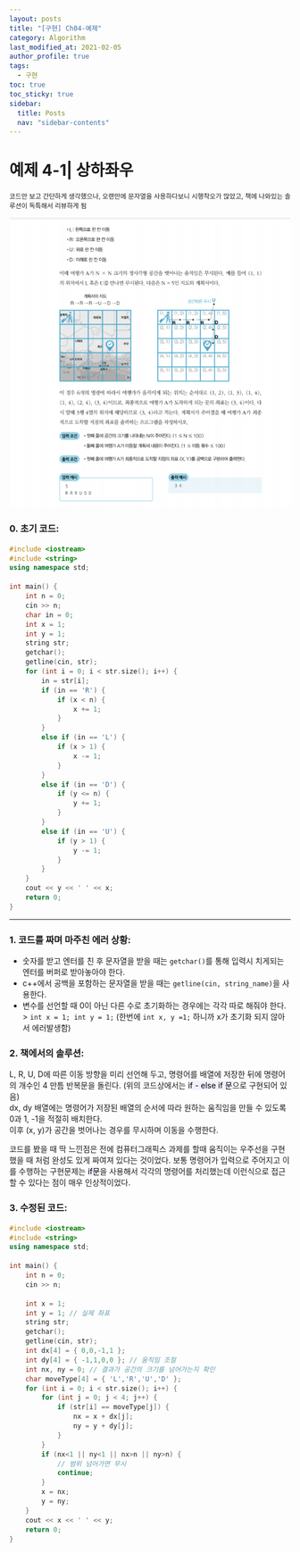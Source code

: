 ```yaml
---
layout: posts
title: "[구현] Ch04-예제"
category: Algorithm
last_modified_at: 2021-02-05
author_profile: true
tags:
  - 구현
toc: true
toc_sticky: true
sidebar:
  title: Posts
  nav: "sidebar-contents"
---
```


# 예제 4-1| 상하좌우

<small>
코드만 보고 간단하게 생각했으나, 오랜만에 문자열을 사용하다보니 시행착오가 많았고, 책에 나와있는 솔루션이 독특해서 리뷰하게 됨
</small>

![예제 4-1](/assets/image/04-ex-1.PNG)

### 0. 초기 코드:
```c++
#include <iostream>
#include <string>
using namespace std;

int main() {
	int n = 0;
	cin >> n;
	char in = 0;
	int x = 1;
	int y = 1;
	string str;
	getchar();
	getline(cin, str);
	for (int i = 0; i < str.size(); i++) {
		in = str[i];
		if (in == 'R') {
			if (x < n) {
				x += 1;
			}
		}
		else if (in == 'L') {
			if (x > 1) {
				x -= 1;
			}
		}
		else if (in == 'D') {
			if (y <= n) {
				y += 1;
			}
		}
		else if (in == 'U') {
			if (y > 1) {
				y -= 1;
			}
		}
	}
	cout << y << ' ' << x;
	return 0;
}
```
-----

### 1. 코드를 짜며 마주친 에러 상황:
   - 숫자를 받고 엔터를 친 후 문자열을 받을 때는 ```getchar()```를 통해 입력시 치게되는 엔터를 버퍼로 받아놓아야 한다.
   - c++에서 공백을 포함하는 문자열을 받을 때는 ```getline(cin, string_name)```을 사용한다.
   - 변수를 선언할 때 0이 아닌 다른 수로 초기화하는 경우에는 각각 따로 해줘야 한다. > ```int x = 1; int y = 1;``` (한번에 ```int x, y =1;``` 하니까 x가 초기화 되지 않아서 에러발생함)

### 2. 책에서의 솔루션:
L, R, U, D에 따른 이동 방향을 미리 선언해 두고, 명령어를 배열에 저장한 뒤에 명령어의 개수인 4 만틈 반복문을 돌린다. (위의 코드상에서는 <mark style='background-color: #f5f0ff'>if - else if 문</mark>으로 구현되어 있음)
<br>
dx, dy 배열에는 명령어가 저장된 배열의 순서에 따라 원하는 움직임을 만들 수 있도록 0과 1, -1을 적절히 배치한다.
<br>
이후 (x, y)가 공간을 벗어나는 경우를 무시하며 이동을 수행한다.

코드를 봤을 때 딱 느낀점은 전에 컴퓨터그래픽스 과제를 할때 움직이는 우주선을 구현했을 때 처럼 완성도 있게 짜여져 있다는 것이었다. 보통 명령어가 입력으로 주어지고 이를 수행하는 구현문제는 <mark style='background-color: #f5f0ff'>if문</mark>을 사용해서 각각의 명령어를 처리했는데 이런식으로 접근할 수 있다는 점이 매우 인상적이었다.


### 3. 수정된 코드:
```c++
#include <iostream>
#include <string>
using namespace std;

int main() {
	int n = 0;
	cin >> n;

	int x = 1;
	int y = 1; // 실제 좌표
	string str;
	getchar();
	getline(cin, str);
	int dx[4] = { 0,0,-1,1 };
	int dy[4] = { -1,1,0,0 }; // 움직임 조절
	int nx, ny = 0; // 결과가 공간의 크기를 넘어가는지 확인
	char moveType[4] = { 'L','R','U','D' };
	for (int i = 0; i < str.size(); i++) {
		for (int j = 0; j < 4; j++) {
			if (str[i] == moveType[j]) {
				nx = x + dx[j];
				ny = y + dy[j];
			}
		}
		if (nx<1 || ny<1 || nx>n || ny>n) {
			// 범위 넘어가면 무시
			continue;
		}
		x = nx;
		y = ny;
	}
	cout << x << ' ' << y;
	return 0;
}
```
